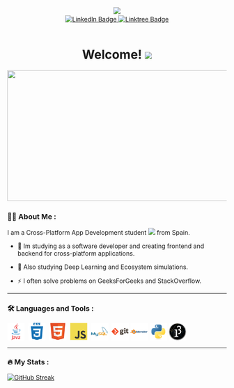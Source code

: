 <div id="startArea">
<div id="header" align="center">
  <img src="https://media.giphy.com/media/v1.Y2lkPTc5MGI3NjExYzRkZmZlZjg1M2IxODIzZDQyNGIzZjU0NWY4YzViZDcyMDg1YmFiNCZlcD12MV9pbnRlcm5hbF9naWZzX2dpZklkJmN0PXM/Ll22OhMLAlVDb8UQWe/giphy.gif" width="200"/>
</div>

<div id="badges" align="center">
<a href="">
  <img src="https://img.shields.io/badge/LinkedIn-blue?style=for-the-badge&logo=linkedin&logoColor=white" alt="LinkedIn Badge"/>
</a>
<a href="https://linktr.ee/xoanouteiro">
  <img src="https://img.shields.io/badge/Linktree-green?style=for-the-badge&logo=Linktree&logoColor=white" alt="Linktree Badge"/>
</a>
  </br>
<img src="https://komarev.com/ghpvc/?username=XoanOuteiro&style=flat-square&color=blue" alt=""/>
</div>

<h1 align="center">
  Welcome!
  <img src="https://media.giphy.com/media/hvRJCLFzcasrR4ia7z/giphy.gif" width="30px"/>
</h1>
</div>

<div id="aboutmeArea">
<div align="center">
  <img src="https://media.giphy.com/media/dWesBcTLavkZuG35MI/giphy.gif" width="600" height="300"/>
</div>

### :man_technologist: About Me :

I am a Cross-Platform App Development student <img src="https://media.giphy.com/media/WUlplcMpOCEmTGBtBW/giphy.gif" width="30"> from Spain.

- :telescope: Im studying as a software developer and creating frontend and backend for cross-platform applications.

- :seedling: Also studying Deep Learning and Ecosystem simulations.

- :zap: I often solve problems on GeeksForGeeks and StackOverflow.

---

### :hammer_and_wrench: Languages and Tools :
<div>

  <img src="https://github.com/devicons/devicon/blob/master/icons/java/java-original-wordmark.svg" title="Java" alt="Java" width="40" height="40"/>&nbsp;
  <img src="https://github.com/devicons/devicon/blob/master/icons/css3/css3-plain-wordmark.svg"  title="CSS3" alt="CSS" width="40" height="40"/>&nbsp;
  <img src="https://github.com/devicons/devicon/blob/master/icons/html5/html5-original.svg" title="HTML5" alt="HTML" width="40" height="40"/>&nbsp;
  <img src="https://github.com/devicons/devicon/blob/master/icons/javascript/javascript-original.svg" title="JavaScript" alt="JavaScript" width="40" height="40"/>&nbsp;
  <img src="https://github.com/devicons/devicon/blob/master/icons/mysql/mysql-original-wordmark.svg" title="MySQL"  alt="MySQL" width="40" height="40"/>&nbsp;
  <img src="https://github.com/devicons/devicon/blob/master/icons/git/git-original-wordmark.svg" title="Git" alt="Git" width="40" height="40"/>
  <img src="https://github.com/devicons/devicon/blob/master/icons/blender/blender-original-wordmark.svg" title="Blender" alt="Blender" width="40" height="40"/>
  <img src="https://github.com/devicons/devicon/blob/master/icons/python/python-original.svg" title="Python" alt="Python" width="40" height="40"/>
  <img src="https://github.com/devicons/devicon/blob/master/icons/processing/processing-original.svg" title="Processing" alt="Processing" width="40" height="40"/>
</div>

---

### :fire: My Stats :

[![GitHub Streak](http://github-readme-streak-stats.herokuapp.com?user=XoanOuteiro&theme=dark&background=000000)](https://git.io/streak-stats)

</div>
